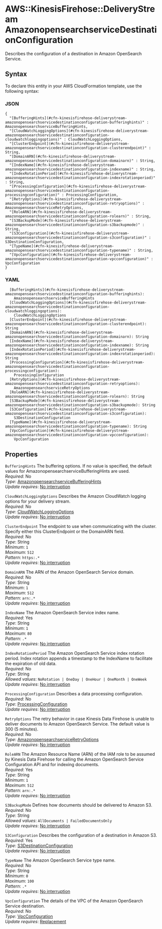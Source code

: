# AWS::KinesisFirehose::DeliveryStream AmazonopensearchserviceDestinationConfiguration<a name="aws-properties-kinesisfirehose-deliverystream-amazonopensearchservicedestinationconfiguration"></a>

Describes the configuration of a destination in Amazon OpenSearch Service\.

## Syntax<a name="aws-properties-kinesisfirehose-deliverystream-amazonopensearchservicedestinationconfiguration-syntax"></a>

To declare this entity in your AWS CloudFormation template, use the following syntax:

### JSON<a name="aws-properties-kinesisfirehose-deliverystream-amazonopensearchservicedestinationconfiguration-syntax.json"></a>

```
{
  "[BufferingHints](#cfn-kinesisfirehose-deliverystream-amazonopensearchservicedestinationconfiguration-bufferinghints)" : AmazonopensearchserviceBufferingHints,
  "[CloudWatchLoggingOptions](#cfn-kinesisfirehose-deliverystream-amazonopensearchservicedestinationconfiguration-cloudwatchloggingoptions)" : CloudWatchLoggingOptions,
  "[ClusterEndpoint](#cfn-kinesisfirehose-deliverystream-amazonopensearchservicedestinationconfiguration-clusterendpoint)" : String,
  "[DomainARN](#cfn-kinesisfirehose-deliverystream-amazonopensearchservicedestinationconfiguration-domainarn)" : String,
  "[IndexName](#cfn-kinesisfirehose-deliverystream-amazonopensearchservicedestinationconfiguration-indexname)" : String,
  "[IndexRotationPeriod](#cfn-kinesisfirehose-deliverystream-amazonopensearchservicedestinationconfiguration-indexrotationperiod)" : String,
  "[ProcessingConfiguration](#cfn-kinesisfirehose-deliverystream-amazonopensearchservicedestinationconfiguration-processingconfiguration)" : ProcessingConfiguration,
  "[RetryOptions](#cfn-kinesisfirehose-deliverystream-amazonopensearchservicedestinationconfiguration-retryoptions)" : AmazonopensearchserviceRetryOptions,
  "[RoleARN](#cfn-kinesisfirehose-deliverystream-amazonopensearchservicedestinationconfiguration-rolearn)" : String,
  "[S3BackupMode](#cfn-kinesisfirehose-deliverystream-amazonopensearchservicedestinationconfiguration-s3backupmode)" : String,
  "[S3Configuration](#cfn-kinesisfirehose-deliverystream-amazonopensearchservicedestinationconfiguration-s3configuration)" : S3DestinationConfiguration,
  "[TypeName](#cfn-kinesisfirehose-deliverystream-amazonopensearchservicedestinationconfiguration-typename)" : String,
  "[VpcConfiguration](#cfn-kinesisfirehose-deliverystream-amazonopensearchservicedestinationconfiguration-vpcconfiguration)" : VpcConfiguration
}
```

### YAML<a name="aws-properties-kinesisfirehose-deliverystream-amazonopensearchservicedestinationconfiguration-syntax.yaml"></a>

```
  [BufferingHints](#cfn-kinesisfirehose-deliverystream-amazonopensearchservicedestinationconfiguration-bufferinghints):
    AmazonopensearchserviceBufferingHints
  [CloudWatchLoggingOptions](#cfn-kinesisfirehose-deliverystream-amazonopensearchservicedestinationconfiguration-cloudwatchloggingoptions):
    CloudWatchLoggingOptions
  [ClusterEndpoint](#cfn-kinesisfirehose-deliverystream-amazonopensearchservicedestinationconfiguration-clusterendpoint): String
  [DomainARN](#cfn-kinesisfirehose-deliverystream-amazonopensearchservicedestinationconfiguration-domainarn): String
  [IndexName](#cfn-kinesisfirehose-deliverystream-amazonopensearchservicedestinationconfiguration-indexname): String
  [IndexRotationPeriod](#cfn-kinesisfirehose-deliverystream-amazonopensearchservicedestinationconfiguration-indexrotationperiod): String
  [ProcessingConfiguration](#cfn-kinesisfirehose-deliverystream-amazonopensearchservicedestinationconfiguration-processingconfiguration):
    ProcessingConfiguration
  [RetryOptions](#cfn-kinesisfirehose-deliverystream-amazonopensearchservicedestinationconfiguration-retryoptions):
    AmazonopensearchserviceRetryOptions
  [RoleARN](#cfn-kinesisfirehose-deliverystream-amazonopensearchservicedestinationconfiguration-rolearn): String
  [S3BackupMode](#cfn-kinesisfirehose-deliverystream-amazonopensearchservicedestinationconfiguration-s3backupmode): String
  [S3Configuration](#cfn-kinesisfirehose-deliverystream-amazonopensearchservicedestinationconfiguration-s3configuration):
    S3DestinationConfiguration
  [TypeName](#cfn-kinesisfirehose-deliverystream-amazonopensearchservicedestinationconfiguration-typename): String
  [VpcConfiguration](#cfn-kinesisfirehose-deliverystream-amazonopensearchservicedestinationconfiguration-vpcconfiguration):
    VpcConfiguration
```

## Properties<a name="aws-properties-kinesisfirehose-deliverystream-amazonopensearchservicedestinationconfiguration-properties"></a>

`BufferingHints` <a name="cfn-kinesisfirehose-deliverystream-amazonopensearchservicedestinationconfiguration-bufferinghints"></a>
The buffering options\. If no value is specified, the default values for AmazonopensearchserviceBufferingHints are used\.  
_Required_: No  
_Type_: [AmazonopensearchserviceBufferingHints](aws-properties-kinesisfirehose-deliverystream-amazonopensearchservicebufferinghints.md)  
_Update requires_: [No interruption](https://docs.aws.amazon.com/AWSCloudFormation/latest/UserGuide/using-cfn-updating-stacks-update-behaviors.html#update-no-interrupt)

`CloudWatchLoggingOptions` <a name="cfn-kinesisfirehose-deliverystream-amazonopensearchservicedestinationconfiguration-cloudwatchloggingoptions"></a>
Describes the Amazon CloudWatch logging options for your delivery stream\.  
_Required_: No  
_Type_: [CloudWatchLoggingOptions](aws-properties-kinesisfirehose-deliverystream-cloudwatchloggingoptions.md)  
_Update requires_: [No interruption](https://docs.aws.amazon.com/AWSCloudFormation/latest/UserGuide/using-cfn-updating-stacks-update-behaviors.html#update-no-interrupt)

`ClusterEndpoint` <a name="cfn-kinesisfirehose-deliverystream-amazonopensearchservicedestinationconfiguration-clusterendpoint"></a>
The endpoint to use when communicating with the cluster\. Specify either this ClusterEndpoint or the DomainARN field\.  
_Required_: No  
_Type_: String  
_Minimum_: `1`  
_Maximum_: `512`  
_Pattern_: `https:.*`  
_Update requires_: [No interruption](https://docs.aws.amazon.com/AWSCloudFormation/latest/UserGuide/using-cfn-updating-stacks-update-behaviors.html#update-no-interrupt)

`DomainARN` <a name="cfn-kinesisfirehose-deliverystream-amazonopensearchservicedestinationconfiguration-domainarn"></a>
The ARN of the Amazon OpenSearch Service domain\.  
_Required_: No  
_Type_: String  
_Minimum_: `1`  
_Maximum_: `512`  
_Pattern_: `arn:.*`  
_Update requires_: [No interruption](https://docs.aws.amazon.com/AWSCloudFormation/latest/UserGuide/using-cfn-updating-stacks-update-behaviors.html#update-no-interrupt)

`IndexName` <a name="cfn-kinesisfirehose-deliverystream-amazonopensearchservicedestinationconfiguration-indexname"></a>
The Amazon OpenSearch Service index name\.  
_Required_: Yes  
_Type_: String  
_Minimum_: `1`  
_Maximum_: `80`  
_Pattern_: `.*`  
_Update requires_: [No interruption](https://docs.aws.amazon.com/AWSCloudFormation/latest/UserGuide/using-cfn-updating-stacks-update-behaviors.html#update-no-interrupt)

`IndexRotationPeriod` <a name="cfn-kinesisfirehose-deliverystream-amazonopensearchservicedestinationconfiguration-indexrotationperiod"></a>
The Amazon OpenSearch Service index rotation period\. Index rotation appends a timestamp to the IndexName to facilitate the expiration of old data\.  
_Required_: No  
_Type_: String  
_Allowed values_: `NoRotation | OneDay | OneHour | OneMonth | OneWeek`  
_Update requires_: [No interruption](https://docs.aws.amazon.com/AWSCloudFormation/latest/UserGuide/using-cfn-updating-stacks-update-behaviors.html#update-no-interrupt)

`ProcessingConfiguration` <a name="cfn-kinesisfirehose-deliverystream-amazonopensearchservicedestinationconfiguration-processingconfiguration"></a>
Describes a data processing configuration\.  
_Required_: No  
_Type_: [ProcessingConfiguration](aws-properties-kinesisfirehose-deliverystream-processingconfiguration.md)  
_Update requires_: [No interruption](https://docs.aws.amazon.com/AWSCloudFormation/latest/UserGuide/using-cfn-updating-stacks-update-behaviors.html#update-no-interrupt)

`RetryOptions` <a name="cfn-kinesisfirehose-deliverystream-amazonopensearchservicedestinationconfiguration-retryoptions"></a>
The retry behavior in case Kinesis Data Firehose is unable to deliver documents to Amazon OpenSearch Service\. The default value is 300 \(5 minutes\)\.  
_Required_: No  
_Type_: [AmazonopensearchserviceRetryOptions](aws-properties-kinesisfirehose-deliverystream-amazonopensearchserviceretryoptions.md)  
_Update requires_: [No interruption](https://docs.aws.amazon.com/AWSCloudFormation/latest/UserGuide/using-cfn-updating-stacks-update-behaviors.html#update-no-interrupt)

`RoleARN` <a name="cfn-kinesisfirehose-deliverystream-amazonopensearchservicedestinationconfiguration-rolearn"></a>
The Amazon Resource Name \(ARN\) of the IAM role to be assumed by Kinesis Data Firehose for calling the Amazon OpenSearch Service Configuration API and for indexing documents\.  
_Required_: Yes  
_Type_: String  
_Minimum_: `1`  
_Maximum_: `512`  
_Pattern_: `arn:.*`  
_Update requires_: [No interruption](https://docs.aws.amazon.com/AWSCloudFormation/latest/UserGuide/using-cfn-updating-stacks-update-behaviors.html#update-no-interrupt)

`S3BackupMode` <a name="cfn-kinesisfirehose-deliverystream-amazonopensearchservicedestinationconfiguration-s3backupmode"></a>
Defines how documents should be delivered to Amazon S3\.  
_Required_: No  
_Type_: String  
_Allowed values_: `AllDocuments | FailedDocumentsOnly`  
_Update requires_: [No interruption](https://docs.aws.amazon.com/AWSCloudFormation/latest/UserGuide/using-cfn-updating-stacks-update-behaviors.html#update-no-interrupt)

`S3Configuration` <a name="cfn-kinesisfirehose-deliverystream-amazonopensearchservicedestinationconfiguration-s3configuration"></a>
Describes the configuration of a destination in Amazon S3\.  
_Required_: Yes  
_Type_: [S3DestinationConfiguration](aws-properties-kinesisfirehose-deliverystream-s3destinationconfiguration.md)  
_Update requires_: [No interruption](https://docs.aws.amazon.com/AWSCloudFormation/latest/UserGuide/using-cfn-updating-stacks-update-behaviors.html#update-no-interrupt)

`TypeName` <a name="cfn-kinesisfirehose-deliverystream-amazonopensearchservicedestinationconfiguration-typename"></a>
The Amazon OpenSearch Service type name\.  
_Required_: No  
_Type_: String  
_Minimum_: `0`  
_Maximum_: `100`  
_Pattern_: `.*`  
_Update requires_: [No interruption](https://docs.aws.amazon.com/AWSCloudFormation/latest/UserGuide/using-cfn-updating-stacks-update-behaviors.html#update-no-interrupt)

`VpcConfiguration` <a name="cfn-kinesisfirehose-deliverystream-amazonopensearchservicedestinationconfiguration-vpcconfiguration"></a>
The details of the VPC of the Amazon OpenSearch Service destination\.  
_Required_: No  
_Type_: [VpcConfiguration](aws-properties-kinesisfirehose-deliverystream-vpcconfiguration.md)  
_Update requires_: [Replacement](https://docs.aws.amazon.com/AWSCloudFormation/latest/UserGuide/using-cfn-updating-stacks-update-behaviors.html#update-replacement)
